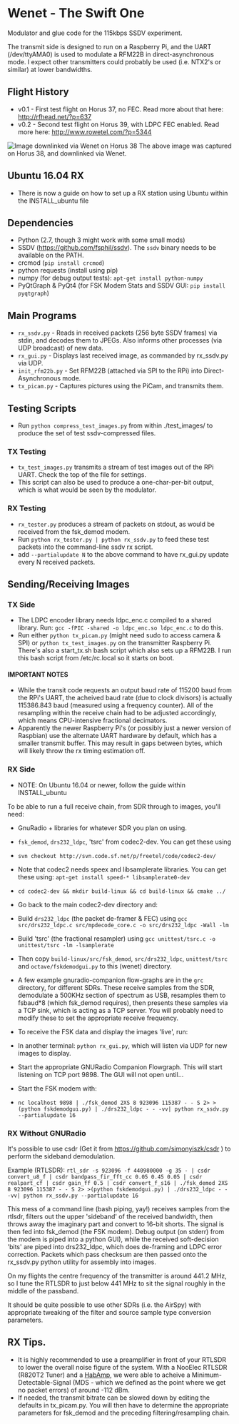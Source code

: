 # Wenet - The Swift One
Modulator and glue code for the 115kbps SSDV experiment.

The transmit side is designed to run on a Raspberry Pi, and the UART (/dev/ttyAMA0) is used to modulate a RFM22B in direct-asynchronous mode. I expect other transmitters could probably be used (i.e. NTX2's or similar) at lower bandwidths.

## Flight History
* v0.1 - First test flight on Horus 37, no FEC. Read more about that here: http://rfhead.net/?p=637
* v0.2 - Second test flight on Horus 39, with LDPC FEC enabled. Read more here: http://www.rowetel.com/?p=5344

![Image downlinked via Wenet on Horus 38](http://rfhead.net/temp/wenet_fec_small.jpeg)
The above image was captured on Horus 38, and downlinked via Wenet.

## Ubuntu 16.04 RX
* There is now a guide on how to set up a RX station using Ubuntu within the INSTALL_ubuntu file

## Dependencies
* Python (2.7, though 3 might work with some small mods)
* SSDV (https://github.com/fsphil/ssdv). The `ssdv` binary needs to be available on the PATH.
* crcmod (`pip install crcmod`)
* python requests (install using pip)
* numpy (for debug output tests): `apt-get install python-numpy`
* PyQtGraph & PyQt4 (for FSK Modem Stats and SSDV GUI: `pip install pyqtgraph`)

## Main Programs
* `rx_ssdv.py` - Reads in received packets (256 byte SSDV frames) via stdin, and decodes them to JPEGs. Also informs other processes (via UDP broadcast) of new data.
* `rx_gui.py` - Displays last received image, as commanded by rx_ssdv.py via UDP.
* `init_rfm22b.py` - Set RFM22B (attached via SPI to the RPi) into Direct-Asynchronous mode. 
* `tx_picam.py` - Captures pictures using the PiCam, and transmits them.

## Testing Scripts
* Run `python compress_test_images.py` from within ./test_images/ to produce the set of test ssdv-compressed files.

### TX Testing
* `tx_test_images.py` transmits a stream of test images out of the RPi UART. Check the top of the file for settings.
 * This script can also be used to produce a one-char-per-bit output, which is what would be seen by the modulator.

### RX Testing
* `rx_tester.py` produces a stream of packets on stdout, as would be received from the fsk_demod modem. 
 * Run `python rx_tester.py | python rx_ssdv.py` to feed these test packets into the command-line ssdv rx script.
 * add `--partialupdate N` to the above command to have rx_gui.py update every N received packets.

## Sending/Receiving Images
### TX Side
* The LDPC encoder library needs ldpc_enc.c compiled to a shared library. Run: `gcc -fPIC -shared -o ldpc_enc.so ldpc_enc.c` to do this.
* Run either `python tx_picam.py` (might need sudo to access camera & SPI) or `python tx_test_images.py` on the transmitter Raspberry Pi. There's also a start_tx.sh bash script which also sets up a RFM22B. I run this bash script from /etc/rc.local so it starts on boot.

#### IMPORTANT NOTES
* While the transit code requests an output baud rate of 115200 baud from the RPi's UART, the acheived baud rate (due to clock divisors) is actually 115386.843 baud (measured using a frequency counter). All of the resampling within the receive chain had to be adjusted accordingly, which means CPU-intensive fractional decimators.
* Apparently the newer Raspberry Pi's (or possibly just a newer version of Raspbian) use the alternate UART hardware by default, which has a smaller transmit buffer. This may result in gaps between bytes, which will likely throw the rx timing estimation off.

### RX Side
* NOTE: On Ubuntu 16.04 or newer, follow the guide within INSTALL_ubuntu

To be able to run a full receive chain, from SDR through to images, you'll need:
* GnuRadio + libraries for whatever SDR you plan on using.
* `fsk_demod`, `drs232_ldpc`, 'tsrc' from codec2-dev. You can get these using
 * `svn checkout http://svn.code.sf.net/p/freetel/code/codec2-dev/`
 * Note that codec2 needs speex and libsamplerate libraries. You can get these using: `apt-get install speed-* libsamplerate0-dev`
 * `cd codec2-dev && mkdir build-linux && cd build-linux && cmake ../`
 * Go back to the main codec2-dev directory and:
 * Build `drs232_ldpc` (the packet de-framer & FEC) using `gcc src/drs232_ldpc.c src/mpdecode_core.c -o src/drs232_ldpc -Wall -lm`
 * Build 'tsrc' (the fractional resampler) using `gcc unittest/tsrc.c -o unittest/tsrc -lm -lsamplerate`
 * Then copy `build-linux/src/fsk_demod`, `src/drs232_ldpc`, `unittest/tsrc` and `octave/fskdemodgui.py` to this (wenet) directory. 

* A few example gnuradio-companion flow-graphs are in the `grc` directory, for different SDRs. These receive samples from the SDR, demodulate a 500KHz section of spectrum as USB, resamples them to fsbaud*8 (which fsk_demod requires), then presents these samples via a TCP sink, which is acting as a TCP server. You will probably need to modify these to set the appropriate receive frequency.

* To receive the FSK data and display the images 'live', run:
 * In another terminal: `python rx_gui.py`, which will listen via UDP for new images to display.
 * Start the appropriate GNURadio Companion Flowgraph. This will start listening on TCP port 9898. The GUI will not open until... 
 * Start the FSK modem with:
  * `nc localhost 9898 | ./fsk_demod 2XS 8 923096 115387 - - S 2> >(python fskdemodgui.py) | ./drs232_ldpc - - -vv| python rx_ssdv.py --partialupdate 16`

### RX Without GNURadio
It's possible to use csdr (Get it from https://github.com/simonyiszk/csdr ) to perform the sideband demodulation. 

Example (RTLSDR):
`rtl_sdr -s 923096 -f 440980000 -g 35 - | csdr convert_u8_f | csdr bandpass_fir_fft_cc 0.05 0.45 0.05 | csdr realpart_cf | csdr gain_ff 0.5 | csdr convert_f_s16 | ./fsk_demod 2XS 8 923096 115387 - - S 2> >(python fskdemodgui.py) | ./drs232_ldpc - - -vv| python rx_ssdv.py --partialupdate 16`

This mess of a command line (bash piping, yay!) receives samples from the rtlsdr, filters out the upper 'sideband' of the received bandwidth, then throws away the imaginary part and convert to 16-bit shorts. The signal is then fed into fsk_demod (the FSK modem). Debug output (on stderr) from the modem is piped into a python GUI), while the received soft-decision 'bits' are piped into drs232_ldpc, which does de-framing and LDPC error correction. Packets which pass checksum are then passed onto the rx_ssdv.py python utility for assembly into images.

On my flights the centre frequency of the transmitter is around 441.2 MHz, so I tune the RTLSDR to just below 441 MHz to sit the signal roughly in the middle of the passband.

It should be quite possible to use other SDRs (i.e. the AirSpy) with appropriate tweaking of the filter and source sample type conversion parameters. 

## RX Tips.
* It is highly recommended to use a preamplifier in front of your RTLSDR to lower the overall noise figure of the system. With a NooElec RTLSDR (R820T2 Tuner) and a [HabAmp](https://store.uputronics.com/index.php?route=product/product&product_id=53), we were able to acheive a Minimum-Detectable-Signal (MDS - which we defined as the point where we get no packet errors) of around -112 dBm.
* If needed, the transmit bitrate can be slowed down by editing the defaults in tx_picam.py. You will then have to determine the appropriate parameters for fsk_demod and the preceding filtering/resampling chain.

